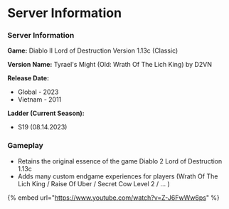 # Server Information

### Server Information

**Game:** Diablo II Lord of Destruction Version 1.13c (Classic)

**Version Name:** Tyrael's Might (Old: Wrath Of The Lich King) by D2VN

**Release Date:**

- Global - 2023
- Vietnam - 2011

**Ladder (Current Season):**

- S19 (08.14.2023)



### Gameplay

- Retains the original essence of the game Diablo 2 Lord of Destruction 1.13c
- Adds many custom endgame experiences for players (Wrath Of The Lich King / Raise Of Uber / Secret Cow Level 2 / ... )

{% embed url="https://www.youtube.com/watch?v=Z-J6FwWw6ps" %}